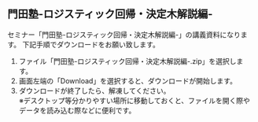 ## 門田塾-ロジスティック回帰・決定木解説編-

セミナー「門田塾-ロジスティック回帰・決定木解説編-」の講義資料になります。
下記手順でダウンロードをお願い致します。
1. ファイル「門田塾-ロジスティック回帰・決定木解説編-.zip」を選択します。
2. 画面左端の「Download」を選択すると、ダウンロードが開始します。
3. ダウンロードが終了したら、解凍してください。<br/>
※デスクトップ等分かりやすい場所に移動しておくと、ファイルを開く際やデータを読み込む際などに便利です。

